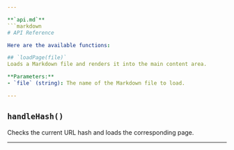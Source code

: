 ```yaml
---

**`api.md`**
```markdown
# API Reference

Here are the available functions:

## `loadPage(file)`
Loads a Markdown file and renders it into the main content area.

**Parameters:**
- `file` (string): The name of the Markdown file to load.

---
```


## `handleHash()`
Checks the current URL hash and loads the corresponding page.

---
